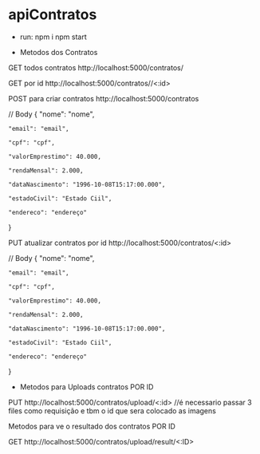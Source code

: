 # apiContratos


* run:
 npm i
 npm start
 
* Metodos dos Contratos

GET todos contratos
http://localhost:5000/contratos/

GET por id
http://localhost:5000/contratos//<:id>

POST para criar contratos
http://localhost:5000/contratos

// Body
{
	"nome": "nome",

	"email": "email",

	"cpf": "cpf",

	"valorEmprestimo": 40.000,

	"rendaMensal": 2.000,

	"dataNascimento": "1996-10-08T15:17:00.000",

	"estadoCivil": "Estado Ciil",
	
	"endereco": "endereço"
}

PUT atualizar contratos por id
http://localhost:5000/contratos/<:id>

// Body
{
	"nome": "nome",

	"email": "email",

	"cpf": "cpf",

	"valorEmprestimo": 40.000,

	"rendaMensal": 2.000,

	"dataNascimento": "1996-10-08T15:17:00.000",

	"estadoCivil": "Estado Ciil",

	"endereco": "endereço"
}

 
* Metodos para Uploads contratos POR ID

PUT http://localhost:5000/contratos/upload/<:id>
//é necessario passar 3 files como requisição e tbm o id que sera colocado as imagens

Metodos para ve o resultado dos contratos POR ID

GET http://localhost:5000/contratos/upload/result/<:ID>

